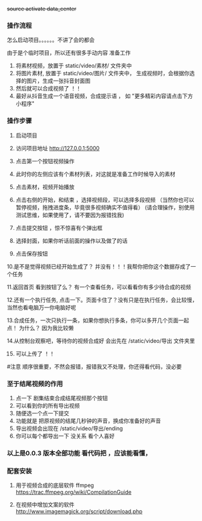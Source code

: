 ~~source activate  data_center~~


### 操作流程
怎么启动项目。。。。。。不讲了会的都会


由于是个临时项目，所以还有很多手动内容
准备工作  
1. 将素材视频，放置于 static/video/素材/   文件夹中
2. 将图片素材, 放置于 static/video/图片/   文件夹中，
 生成视频时，会根据你选择的图片，生成一张抖音封面图
3. 然后就可以合成视频了 ！！
4. 最好从抖音生成一个语音视频，合成提示语 ，
    如 "更多精彩内容请点击下方小程序"
    
    
    
### 操作步骤

1. 启动项目 

2. 访问项目地址  http://127.0.0.1:5000

3. 点击第一个按钮视频操作 

4. 此时你的左侧应该有个素材列表，对这就是准备工作时候导入的素材

5. 点击素材，视频开始播放

6. 点击右侧的开始，和结束 ，选择视频段，可以选择多段视频
（当然你也可以暂停视频，拖拽进度条，毕竟很多视频确实不值得看）
 (请合理操作，别使用测试思维，如果使用了，请不要因为报错找我)

7. 点击提交按钮  ，惊不惊喜有个弹出框

8. 选择封面，如果你听话前面的操作以及做了的话

9. 点击保存按钮  

10.是不是觉得视频已经开始生成了？ 并没有！！！我帮你把你这个数据存成了一个任务

11.返回首页 看到按钮了么？ 有一个查看任务，可以看看你有多少待合成的视频

12.还有一个执行任务, 点击一下。页面卡住了？没有只是在执行任务，会比较慢，当然也看电脑万一你电脑好呢

13.合成任务，一次只执行一条，如果你想执行多条，你可以多开几个页面一起点！ 为什么？ 因为我比较懒

14.从控制台观察吧，等待你的视频合成好 会出先在 /static/video/导出 文件夹里

15. 可以上传了   ！！

#注意 顺序很重要，不然会报错，报错我又不处理，你还得看代码，没必要

### 至于结尾视频的作用

1. 点一下  剧集结束合成结尾视频那个按钮
2. 可以看到你的所有导出视频 
3. 随便选一个点一下提交 
4. 功能就是 把原视频的结尾几秒钟的声音，换成你准备好的声音  
5. 导出视频会出现在 /static/video/导出/ending 
6. 你可以每个都导出一下 没关系 看个人喜好



### 以上是0.0.3 版本全部功能  看代码把 ，应该能看懂，
### 配套安装
1. 用于视频合成的底层软件 ffmpeg
https://trac.ffmpeg.org/wiki/CompilationGuide

2. 在视频中增加文案的软件 
http://www.imagemagick.org/script/download.php